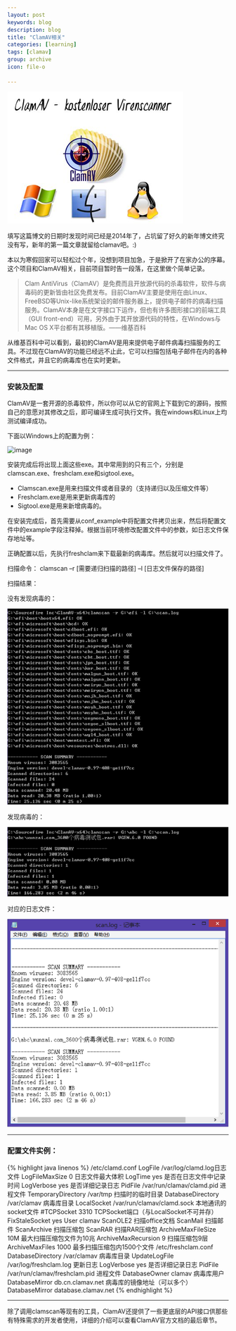 ```yaml
---
layout: post
keywords: blog
description: blog
title: "ClamAV相关"
categories: [learning]
tags: [clamav]
group: archive
icon: file-o

---
```


![image](/assets/images/2014-1-23-clamav.jpg)

填写这篇博文的日期时发现时间已经是2014年了，占坑留了好久的新年博文终究没有写，新年的第一篇文章就留给clamav吧。:)

本以为寒假回家可以轻松过个年，没想到项目加急，于是掀开了在家办公的序幕。这个项目和ClamAV相关，目前项目暂时告一段落，在这里做个简单记录。

>Clam AntiVirus（ClamAV）是免费而且开放源代码的杀毒软件，软件与病毒码的更新皆由社区免费发布。目前ClamAV主要是使用在由Linux、FreeBSD等Unix-like系统架设的邮件服务器上，提供电子邮件的病毒扫描服务。ClamAV本身是在文字接口下运作，但也有许多图形接口的前端工具（GUI front-end）可用，另外由于其开放源代码的特性，在Windows与Mac OS X平台都有其移植版。——维基百科

<!-- more -->

从维基百科中可以看到，最初的ClamAV是用来提供电子邮件病毒扫描服务的工具。不过现在ClamAV的功能已经远不止此，它可以扫描包括电子邮件在内的各种文件格式，并且它的病毒库也在实时更新。

---

### 安装及配置

ClamAV是一套开源的杀毒软件，所以你可以从它的官网上下载到它的源码，按照自己的意愿对其修改之后，即可编译生成可执行文件。我在windows和Linux上均测试编译成功。

下面以Windows上的配置为例：

![image](/image/post/2014-1-23-clamav-1.png)

安装完成后将出现上面这些exe。其中常用到的只有三个，分别是clamscan.exe、freshclam.exe和sigtool.exe。

* Clamscan.exe是用来扫描文件或者目录的（支持递归以及压缩文件等）
* Freshclam.exe是用来更新病毒库的
* Sigtool.exe是用来新增病毒的。

在安装完成后，首先需要从conf_example中将配置文件拷贝出来，然后将配置文件中的example字段注释掉。根据当前环境修改配置文件中的参数，如日志文件保存地址等。

正确配置以后，先执行freshclam来下载最新的病毒库。然后就可以扫描文件了。

扫描命令： clamscan –r [需要递归扫描的路径] –l [日志文件保存的路径]

扫描结果：

没有发现病毒的：

![image](/assets/images/2014-1-23-clamav-2.png)

发现病毒的：

![image](/assets/images/2014-1-23-clamav-3.png)

对应的日志文件：

![image](/assets/images/2014-1-23-clamav-4.png)

---

### 配置文件实例：

{% highlight java linenos %}
	/etc/clamd.conf
	LogFile /var/log/clamd.log日志文件
	LogFileMaxSize 0 日志文件最大体积
	LogTime yes 是否在日志文件中记录时间
	LogVerbose yes 是否详细记录日志
	PidFile /var/run/clamav/clamd.pid 进程文件
	TemporaryDirectory /var/tmp 扫描时的临时目录
	DatabaseDirectory /var/clamav 病毒库目录
	LocalSocket /var/run/clamav/clamd.sock 本地通讯的socket文件
	#TCPSocket 3310 TCPSocket端口（与LocalSocket不可并存）
	FixStaleSocket yes
	User clamav
	ScanOLE2 扫描office文档
	ScanMail 扫描邮件
	ScanArchive 扫描压缩包
	ScanRAR 扫描RAR压缩包
	ArchiveMaxFileSize 10M 最大扫描压缩包文件为10兆
	ArchiveMaxRecursion 9 扫描压缩包9层
	ArchiveMaxFiles 1000 最多扫描压缩包内1500个文件
	/etc/freshclam.conf
	DatabaseDirectory /var/clamav 病毒库目录
	UpdateLogFile /var/log/freshclam.log 更新日志
	LogVerbose yes 是否详细记录日志
	PidFile /var/run/clamav/freshclam.pid 进程文件
	DatabaseOwner clamav 病毒库用户
	DatabaseMirror db.cn.clamav.net 病毒库的镜像地址（可以多个）
	DatabaseMirror database.clamav.net
{% endhighlight %}

---

除了调用clamscan等现有的工具，ClamAV还提供了一些更底层的API接口供那些有特殊需求的开发者使用，详细的介绍可以查看ClamAV官方文档的最后章节。





